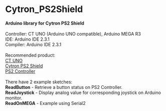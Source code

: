 # Cytron_PS2Shield
<strong>Arduino library for Cytron PS2 Shield</strong><br/><br/>
Controller: CT UNO (Arduino UNO compatible), Arduino MEGA R3<br/>
IDE: Arduino IDE 2.3.1 <br/>
Compiler: Arduino IDE 2.3.1 <br/><br/>
Recommended product:<br/>
<a href="http://www.cytron.com.my/p-ct-uno" target="_blank">CT UNO</a><br/>
<a href="http://www.cytron.com.my/p-shield-ps2" target="_blank">Cytron PS2 Shield</a><br/>
<a href="http://www.cytron.com.my/p-ps-gp-1" target="_blank">PS2 Controller</a><br/><br/>
There have 2 example sketches:<br/>
<strong>ReadButton</strong> - Retrieve a button status on PS2 Controller.<br/>
<strong>ReadJoystick</strong> - Display analog value for corresponding joystick on Arduino monitor.<br/>
<strong>ReadOnMEGA</strong> - Example using Serial2<br/>
